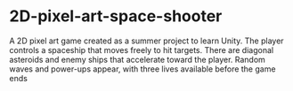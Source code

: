 # 2D-pixel-art-space-shooter
A 2D pixel art game created as a summer project to learn Unity. The player controls a spaceship that moves freely to hit targets. There are diagonal asteroids and enemy ships that accelerate toward the player. Random waves and power-ups appear, with three lives available before the game ends
